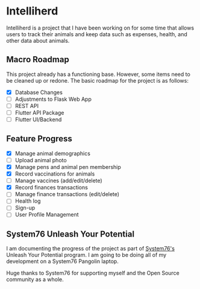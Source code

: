 # Intelliherd

Intelliherd is a project that I have been working on for some time that allows users to track their animals and keep data such as expenses, health, and other data about animals.

## Macro Roadmap 

This project already has a functioning base. However, some items need to be cleaned up or redone. The basic roadmap for the project is as follows:
- [x] Database Changes
- [ ] Adjustments to Flask Web App
- [ ] REST API
- [ ] Flutter API Package
- [ ] Flutter UI/Backend

## Feature Progress   
- [x] Manage animal demographics
- [ ] Upload animal photo
- [x] Manage pens and animal pen membership
- [x] Record vaccinations for animals
- [ ] Manage vaccines (add/edit/delete)
- [x] Record finances transactions
- [ ] Manage finance transactions (edit/delete)
- [ ] Health log
- [ ] Sign-up
- [ ] User Profile Management

## System76 Unleash Your Potential 

I am documenting the progress of the project as part of [System76's](https://system76.com) Unleash Your Potential program. I am going to be doing all of my development on a System76 Pangolin laptop.

Huge thanks to System76 for supporting myself and the Open Source community as a whole.
